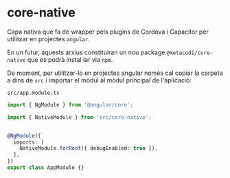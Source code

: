 # core-native

Capa nativa que fa de wrapper pels plugins de Cordova i Capacitor per utilitzar en projectes `angular`.

En un futur, aquests arxius constituiran un nou package `@metacodi/core-native` que es podrà instal·lar via `npm`.

De moment, per utilitzar-lo en projectes angular només cal copiar la carpeta a dins de `src` i importar el mòdul al mòdul principal de l'aplicació:

`src/app.module.ts`
```typescript
import { NgModule } from '@angular/core';

import { NativeModule } from 'src/core-native';


@NgModule({
  imports: [
    NativeModule.forRoot({ debugEnabled: true }),
  ],
})
export class AppModule {}
```
